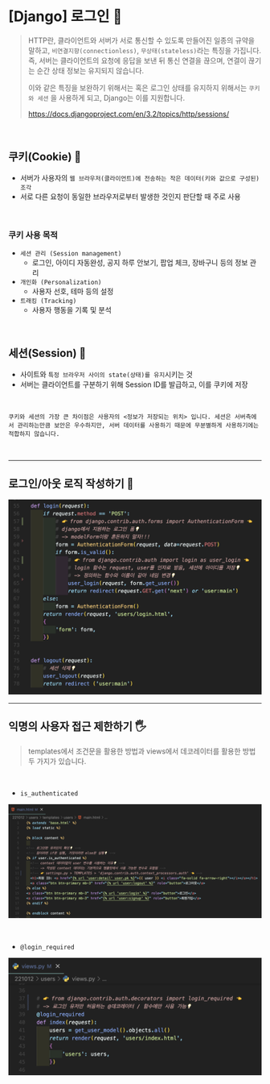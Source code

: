 # [Django] 로그인 📝

> HTTP란, 클라이언트와 서버가 서로 통신할 수 있도록 만들어진 일종의 규약을 말하고, `비연결지향(connectionless)`, `무상태(stateless)`라는 특징을 가집니다. 즉, 서버는 클라이언트의 요청에 응답을 보낸 뒤 통신 연결을 끊으며, 연결이 끊기는 순간 상태 정보는 유지되지 않습니다.
>
> 이와 같은 특징을 보완하기 위해서는 혹은 로그인 상태를 유지하지 위해서는 `쿠키와 세션` 을 사용하게 되고, Django는 이를 지원합니다.
>
> https://docs.djangoproject.com/en/3.2/topics/http/sessions/

<br />

## **쿠키(Cookie) 🍪**

- 서버가 사용자의 `웹 브라우저(클라이언트)에 전송하는 작은 데이터(키와 값으로 구성된) 조각`
- 서로 다른 요청이 동일한 브라우저로부터 발생한 것인지 판단할 때 주로 사용

<br />

### **쿠키 사용 목적**

- `세션 관리 (Session management)`
  - 로그인, 아이디 자동완성, 공지 하루 안보기, 팝업 체크, 장바구니 등의 정보 관리
- `개인화 (Personalization)`
  - 사용자 선호, 테마 등의 설정
- `트래킹 (Tracking)`
  - 사용자 행동을 기록 및 분석

<br />

## **세션(Session) 💭**

- 사이트와 `특정 브라우저 사이의 state(상태)를 유지`시키는 것
- 서버는 클라이언트를 구분하기 위해 Session ID를 발급하고, 이를 쿠키에 저장

<br />

```
쿠키와 세션의 가장 큰 차이점은 사용자의 <정보가 저장되는 위치> 입니다. 세션은 서버측에서 관리하는만큼 보안은 우수하지만, 서버 데이터를 사용하기 때문에 무분별하게 사용하기에는 적합하지 않습니다.
```

<br />

---

## **로그인/아웃 로직 작성하기 🧩**

![](./img/login-01.png)

---

## **익명의 사용자 접근 제한하기 🖐**

> templates에서 조건문을 활용한 방법과 views에서 데코레이터를 활용한 방법 두 가지가 있습니다.

<br />

- `is_authenticated`

![](./img/login-02.png)

<br />

- `@login_required`

![](./img/login-03.png)
